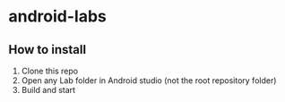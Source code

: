 # android-labs

## How to install

1. Clone this repo
2. Open any Lab folder in Android studio (not the root repository folder)
3. Build and start